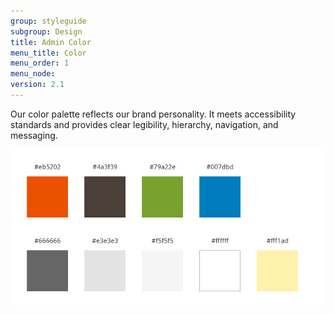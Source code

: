```yaml
---
group: styleguide
subgroup: Design
title: Admin Color
menu_title: Color
menu_order: 1
menu_node:
version: 2.1
---
```


Our color palette reflects our brand personality. It meets accessibility standards and provides clear legibility, hierarchy, navigation, and messaging.

<img src="img/ColorPalette.jpg">
